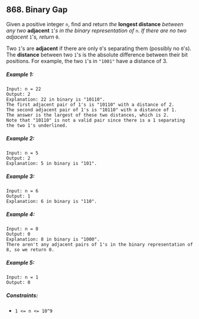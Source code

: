 ## 868. Binary Gap

Given a positive integer ```n```, find and return *the* **longest distance** *between any two* **adjacent** ```1```'*s in the binary representation of* ```n```. *If there are no two adjacent* ```1```'*s, return* ```0```.

Two ```1```'s are **adjacent** if there are only ```0```'s separating them (possibly no ```0```'s). The **distance** between two ```1```'s is the absolute difference between their bit positions. For example, the two ```1```'s in ```"1001"``` have a distance of 3.

##### Example 1:
```
Input: n = 22
Output: 2
Explanation: 22 in binary is "10110".
The first adjacent pair of 1's is "10110" with a distance of 2.
The second adjacent pair of 1's is "10110" with a distance of 1.
The answer is the largest of these two distances, which is 2.
Note that "10110" is not a valid pair since there is a 1 separating the two 1's underlined.
```
##### Example 2:
```
Input: n = 5
Output: 2
Explanation: 5 in binary is "101".
```
##### Example 3:
```
Input: n = 6
Output: 1
Explanation: 6 in binary is "110".
```
##### Example 4:
```
Input: n = 8
Output: 0
Explanation: 8 in binary is "1000".
There aren't any adjacent pairs of 1's in the binary representation of 8, so we return 0.
```
##### Example 5:
```
Input: n = 1
Output: 0
```

##### Constraints:

* ```1 <= n <= 10^9```